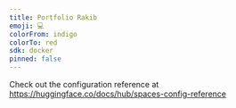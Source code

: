 ```yaml
---
title: Portfolio Rakib
emoji: 💻
colorFrom: indigo
colorTo: red
sdk: docker
pinned: false
---
```


Check out the configuration reference at https://huggingface.co/docs/hub/spaces-config-reference